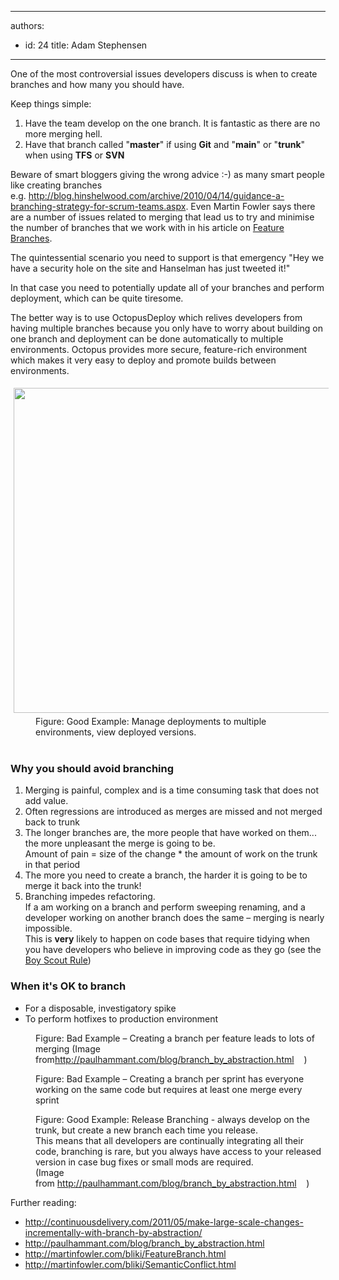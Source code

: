 

---
authors:
  - id: 24
    title: Adam Stephensen
---




<span class='intro'> <p>​One of the most controversial issues developers discuss is when to create branches and how many you should have.<br></p><p>Keep things simple&#58;</p><ol><li>Have the team develop on the one branch. It is fantastic as there are no more merging hell.</li><li>Have that branch called &quot;<strong>master</strong>&quot; if using <strong>Git</strong>&#160;and &quot;<strong>main</strong>&quot; or&#160;&quot;<strong>trunk</strong>&quot; when using <strong>TFS</strong> or <strong>SVN</strong></li></ol><p>Beware of smart bloggers giving the wrong advice &#58;-) as many smart people like creating branches e.g.&#160;<a href="http&#58;//blog.hinshelwood.com/archive/2010/04/14/guidance-a-branching-strategy-for-scrum-teams.aspx"><span class="s2">http&#58;//blog.hinshelwood.com/archive/2010/04/14/guidance-a-branching-strategy-for-scrum-teams.aspx</span></a>. Even Martin Fowler says there are a number of issues related to merging that lead us to try and minimise the number of branches that we work with in his article on <a href="http&#58;//martinfowler.com/bliki/FeatureBranch.html">Feature Branches</a>.</p>
<p>The quintessential scenario you need to support is that emergency &quot;Hey we have a security hole on the site and Hanselman has just tweeted it!&quot;</p><p>In that case you need to potentially update all of your branches and perform deployment, which can be quite tiresome.</p><p>The better way is to use OctopusDeploy which relives developers from having multiple branches because you only have to worry about building on one branch and deployment can be done automatically to multiple environments. Octopus provides more secure, feature-rich environment which makes it very easy to deploy and promote builds between environments.</p><dl class="goodImage"><dt> <img src="/PublishingImages/2014-10-11_18-54-00.png" alt="" style="margin&#58;5px;width&#58;520px;" /> </dt><dd>Figure&#58; Good Example&#58; Manage deployments to multiple environments, view deployed versions.​<br><br></dd></dl> </span>

<h3>Why you should avoid branching</h3>
<ol><li>Merging is painful, complex and is a time consuming task that does not add value.</li><li>Often regressions are introduced as merges are missed and not merged back to trunk</li><li>The longer branches are, the more people that have worked on them... the more unpleasant the merge is going to be.<br> Amount of pain = size of the change * the amount of work on the trunk in that period</li><li>The more you need to create a branch, the harder it is going to be to merge it back into the trunk!</li><li>Branching impedes refactoring.<br> If a am working on a branch and perform sweeping renaming, and a developer working on another branch does the same – merging is nearly impossible.<br> This is 
      <strong>very</strong> likely to happen on code bases that require tidying when you have developers who believe in improving code as they go (see the 
      <a href="http&#58;//www.ssw.com.au/ssw/standards/Rules/RulestoBetterCode.aspx#BoyscoutRule">Boy Scout Rule</a>)</li></ol><h3>When&#160;it's OK to&#160;branch</h3><ul><li>For a disposable, investigatory spike</li><li>To perform hotfixes to production environment</li></ul><dl class="badImage"><dt>
      <img src="/PublishingImages/branch-bad.jpg" alt="" />
   </dt><dd>Figure&#58; Bad Example – Creating a branch per feature leads to lots of merging (Image from<a href="http&#58;//paulhammant.com/blog/branch_by_abstraction.html"><span class="s2">http&#58;//paulhammant.com/blog/branch_by_abstraction.html</span></a> <img title="You are now leaving SSW" src="/Style%20Library/zzSSWStyles/CoreImages/external.gif" alt="" /> <img title="You are now leaving SSW" src="/Style%20Library/zzSSWStyles/CoreImages/external.gif" alt="" /> <img title="You are now leaving SSW" src="/Style%20Library/zzSSWStyles/CoreImages/external.gif" alt="" /> <img title="You are now leaving SSW" src="/Style%20Library/zzSSWStyles/CoreImages/external.gif" alt="" />)</dd></dl><dl class="badImage"><dt>
      <img src="/PublishingImages/branch-bad-2.jpg" alt="" />
   </dt><dd>Figure&#58; Bad Example – Creating a branch per sprint has everyone working on the same code but requires at least one merge every sprint</dd></dl><dl class="goodImage"><dt>
      <img src="/PublishingImages/branch-good.jpg" alt="" />
   </dt><dd>Figure&#58; Good Example&#58; Release Branching - always develop on the trunk, but create a new branch each time you release.&#160;<br>This means th​at all developers are continually integrating all their code, branching is rare, but you always have access to your released version in case bug fixes or small mods are required.<br>(Image from&#160;<a href="http&#58;//paulhammant.com/blog/branch_by_abstraction.html"><span class="s2">http&#58;//paulhammant.com/blog/branch_by_abstraction.html</span></a> <img title="You are now leaving SSW" src="/Style%20Library/zzSSWStyles/CoreImages/external.gif" alt="" /> <img title="You are now leaving SSW" src="/Style%20Library/zzSSWStyles/CoreImages/external.gif" alt="" /> <img title="You are now leaving SSW" src="/Style%20Library/zzSSWStyles/CoreImages/external.gif" alt="" /> <img title="You are now leaving SSW" src="/Style%20Library/zzSSWStyles/CoreImages/external.gif" alt="" />)</dd></dl><p>Further reading&#58;</p><ul><li>
      <a href="http&#58;//continuousdelivery.com/2011/05/make-large-scale-changes-incrementally-with-branch-by-abstraction/">http&#58;//continuousdelivery.com/2011/05/make-large-scale-changes-incrementally-with-branch-by-abstraction/</a> <img title="You are now leaving SSW" src="/Style%20Library/zzSSWStyles/CoreImages/external.gif" alt="" /> <img title="You are now leaving SSW" src="/Style%20Library/zzSSWStyles/CoreImages/external.gif" alt="" /> <img title="You are now leaving SSW" src="/Style%20Library/zzSSWStyles/CoreImages/external.gif" alt="" /> <img title="You are now leaving SSW" src="/Style%20Library/zzSSWStyles/CoreImages/external.gif" alt="" /></li><li>
      <a href="http&#58;//paulhammant.com/blog/branch_by_abstraction.html">http&#58;//paulhammant.com/blog/branch_by_abstraction.html</a> <img title="You are now leaving SSW" src="/Style%20Library/zzSSWStyles/CoreImages/external.gif" alt="" /> <img title="You are now leaving SSW" src="/Style%20Library/zzSSWStyles/CoreImages/external.gif" alt="" /> <img title="You are now leaving SSW" src="/Style%20Library/zzSSWStyles/CoreImages/external.gif" alt="" /> <img title="You are now leaving SSW" src="/Style%20Library/zzSSWStyles/CoreImages/external.gif" alt="" /></li><li>
      <a href="http&#58;//martinfowler.com/bliki/FeatureBranch.html">http&#58;//martinfowler.com/bliki/FeatureBranch.html</a> <img title="You are now leaving SSW" src="/Style%20Library/zzSSWStyles/CoreImages/external.gif" alt="" /> <img title="You are now leaving SSW" src="/Style%20Library/zzSSWStyles/CoreImages/external.gif" alt="" /> <img title="You are now leaving SSW" src="/Style%20Library/zzSSWStyles/CoreImages/external.gif" alt="" /> <img title="You are now leaving SSW" src="/Style%20Library/zzSSWStyles/CoreImages/external.gif" alt="" /></li><li>
      <a href="http&#58;//martinfowler.com/bliki/SemanticConflict.html">http&#58;//martinfowler.com/bliki/SemanticConflict.html</a> <img title="You are now leaving SSW" src="/Style%20Library/zzSSWStyles/CoreImages/external.gif" alt="" /> <img title="You are now leaving SSW" src="/Style%20Library/zzSSWStyles/CoreImages/external.gif" alt="" /> <img title="You are now leaving SSW" src="/Style%20Library/zzSSWStyles/CoreImages/external.gif" alt="" /> <img title="You are now leaving SSW" src="/Style%20Library/zzSSWStyles/CoreImages/external.gif" alt="" /></li></ul>


